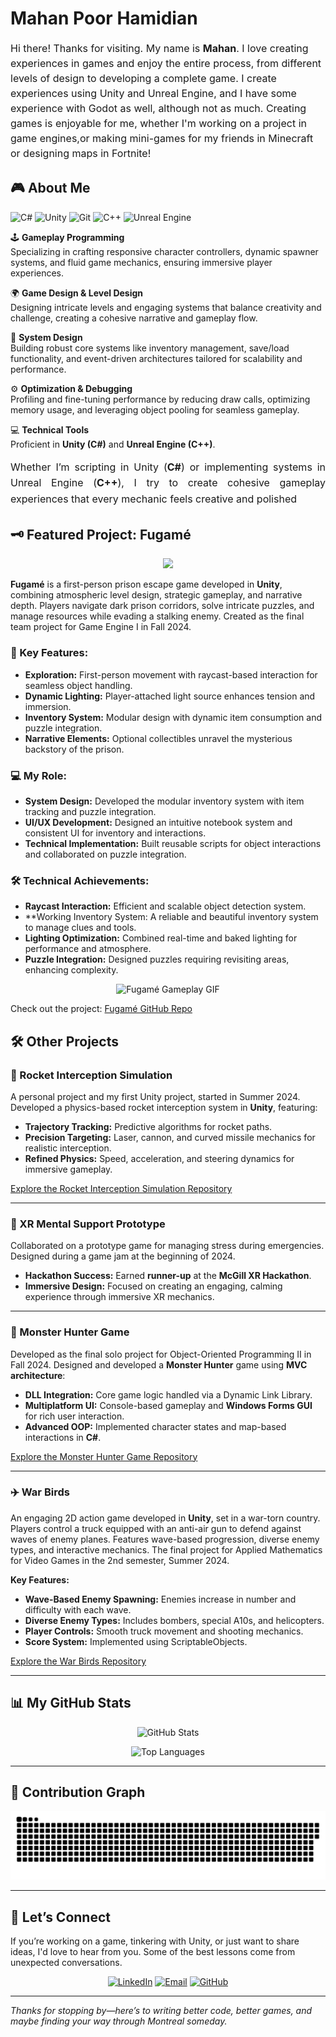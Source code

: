 # Mahan Poor Hamidian

<p style="font-size: 16px; line-height: 1.5;">
Hi there! Thanks for visiting. My name is <strong>Mahan</strong>. I love creating experiences in games and enjoy the entire process, from different levels of design to developing a complete game. I create experiences using Unity and Unreal Engine, and I have some experience with Godot as well, although not as much. Creating games is enjoyable for me, whether I'm working on a project in game engines,or making mini-games for my friends in Minecraft or designing maps in Fortnite!
</p>


## 🎮 About Me

<p align="left">
  <img src="https://cdn.jsdelivr.net/gh/devicons/devicon/icons/csharp/csharp-original.svg" alt="C#" width="45" height="45"/>
  <img src="https://cdn.jsdelivr.net/gh/devicons/devicon@latest/icons/unity/unity-original.svg" alt="Unity" width="45" height="45"/>
  <img src="https://cdn.jsdelivr.net/gh/devicons/devicon/icons/git/git-original.svg" alt="Git" width="45" height="45"/>
  <img src="https://cdn.jsdelivr.net/gh/devicons/devicon/icons/cplusplus/cplusplus-original.svg" alt="C++" width="45" height="45"/>
  <img src="https://img.icons8.com/?size=100&id=38240&format=png&color=FFFFFF" alt="Unreal Engine" width="45" height="45"/>
</p>


🕹️ **Gameplay Programming**  
Specializing in crafting responsive character controllers, dynamic spawner systems, and fluid game mechanics, ensuring immersive player experiences.

🌍 **Game Design & Level Design**  
Designing intricate levels and engaging systems that balance creativity and challenge, creating a cohesive narrative and gameplay flow.

🔧 **System Design**  
Building robust core systems like inventory management, save/load functionality, and event-driven architectures tailored for scalability and performance.

⚙️ **Optimization & Debugging**  
Profiling and fine-tuning performance by reducing draw calls, optimizing memory usage, and leveraging object pooling for seamless gameplay.

💻 **Technical Tools**  
Proficient in **Unity (C#)** and **Unreal Engine (C++)**.

<p style="text-align: justify; line-height: 1.6; font-size: 16px;"> Whether I’m scripting in Unity (<strong>C#</strong>) or implementing systems in Unreal Engine (<strong>C++</strong>), I try to create cohesive gameplay experiences that every mechanic feels creative and polished </p>

## 🗝️ Featured Project: Fugamé

<p align="center">
  <img src="https://capsule-render.vercel.app/api?text=Fugamé&animation=fadeIn&type=waving&color=gradient&height=100"/>
</p>

**Fugamé** is a first-person prison escape game developed in **Unity**, combining atmospheric level design, strategic gameplay, and narrative depth. Players navigate dark prison corridors, solve intricate puzzles, and manage resources while evading a stalking enemy. 
Created as the final team project for Game Engine I in Fall 2024.

### 🔑 Key Features:  
- **Exploration:** First-person movement with raycast-based interaction for seamless object handling.  
- **Dynamic Lighting:** Player-attached light source enhances tension and immersion.  
- **Inventory System:** Modular design with dynamic item consumption and puzzle integration.  
- **Narrative Elements:** Optional collectibles unravel the mysterious backstory of the prison.  

### 💻 My Role:  
- **System Design:** Developed the modular inventory system with item tracking and puzzle integration.  
- **UI/UX Development:** Designed an intuitive notebook system and consistent UI for inventory and interactions.  
- **Technical Implementation:** Built reusable scripts for object interactions and collaborated on puzzle integration.  

### 🛠️ Technical Achievements:  
- **Raycast Interaction:** Efficient and scalable object detection system.
- **Working Inventory System: A reliable and beautiful inventory system to manage clues and tools.  
- **Lighting Optimization:** Combined real-time and baked lighting for performance and atmosphere.  
- **Puzzle Integration:** Designed puzzles requiring revisiting areas, enhancing complexity.  


<p align="center">
  <img src="https://media.giphy.com/media/JzRCMvZRDT0xPbWXPm/giphy.gif" alt="Fugamé Gameplay GIF"/>
</p>

Check out the project: <a href="https://github.com/KOMPOT-IZ-FIKUSA/Fugam-">Fugamé GitHub Repo</a>



## 🛠️ Other Projects

### 🚀 Rocket Interception Simulation
A personal project and my first Unity project, started in Summer 2024.
Developed a physics-based rocket interception system in **Unity**, featuring:

- **Trajectory Tracking:** Predictive algorithms for rocket paths.
- **Precision Targeting:** Laser, cannon, and curved missile mechanics for realistic interception.
- **Refined Physics:** Speed, acceleration, and steering dynamics for immersive gameplay.

[Explore the Rocket Interception Simulation Repository](https://github.com/MarsPH/counterPrototype)

---

### 🧠 XR Mental Support Prototype
Collaborated on a prototype game for managing stress during emergencies.
Designed during a game jam at the beginning of 2024.

- **Hackathon Success:** Earned **runner-up** at the **McGill XR Hackathon**.
- **Immersive Design:** Focused on creating an engaging, calming experience through immersive XR mechanics.

---

### 🐲 Monster Hunter Game
Developed as the final solo project for Object-Oriented Programming II in Fall 2024.
Designed and developed a **Monster Hunter** game using **MVC architecture**:

- **DLL Integration:** Core game logic handled via a Dynamic Link Library.
- **Multiplatform UI:** Console-based gameplay and **Windows Forms GUI** for rich user interaction.
- **Advanced OOP:** Implemented character states and map-based interactions in **C#**.

[Explore the Monster Hunter Game Repository](https://github.com/MarsPH/MahanPH_OOPII_MonsterHunter)

---

### ✈️ War Birds
An engaging 2D action game developed in **Unity**, set in a war-torn country. Players control a truck equipped with an anti-air gun to defend against waves of enemy planes. Features wave-based progression, diverse enemy types, and interactive mechanics.
The final project for Applied Mathematics for Video Games in the 2nd semester, Summer 2024.

**Key Features:**

- **Wave-Based Enemy Spawning:** Enemies increase in number and difficulty with each wave.
- **Diverse Enemy Types:** Includes bombers, special A10s, and helicopters.
- **Player Controls:** Smooth truck movement and shooting mechanics.
- **Score System:** Implemented using ScriptableObjects.


[Explore the War Birds Repository](https://github.com/MarsPH/WarBirds)


---

## 📊 My GitHub Stats
<p align="center">
  <img src="https://github-readme-stats.vercel.app/api?username=marsph&show_icons=true&theme=radical" alt="GitHub Stats"/>
</p>

<p align="center">
  <img src="https://github-readme-stats.vercel.app/api/top-langs/?username=marsph&layout=compact&theme=radical" alt="Top Languages"/>
</p>

---

## 🐍 Contribution Graph
<p align="center">
  <img src="https://raw.githubusercontent.com/MarsPH/MarsPH/output/github-contribution-grid-snake.svg" alt="Snake animation" />
</p>



---

## 🤝 Let’s Connect

If you’re working on a game, tinkering with Unity, or just want to share ideas, I'd love to hear from you. Some of the best lessons come from unexpected conversations.

<p align="center">
  <a href="https://www.linkedin.com/in/mahanpoorhamidian"><img src="https://img.icons8.com/ios-filled/50/000000/linkedin.png" alt="LinkedIn"/></a>
  <a href="mailto:mahanph@example.com"><img src="https://img.icons8.com/ios-filled/50/000000/email.png" alt="Email"/></a>
  <a href="https://github.com/marsph"><img src="https://img.icons8.com/ios-filled/50/000000/github.png" alt="GitHub"/></a>
</p>

---

*Thanks for stopping by—here’s to writing better code, better games, and maybe finding your way through Montreal someday.*

